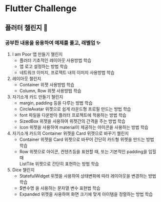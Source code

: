 # Flutter Challenge  
## 플러터 챌린지 🎯

### 공부한 내용을 응용하여 예제를 풀고, 래벨업 ✨

1. I am Poor 앱 만들기 챌린지
    - 플러터 기초적인 레이아웃 사용방법 학습
    - 앱 로고 설정하는 방법 학습
    - 네트워크 이미지, 프로젝트 내의 이미지 사용방법 학습
2. 레이아웃 챌린지
    - Container 위젯 사용방법 학습
    - Column, Row 위젯 사용방법 학습
3. 자기소개 카드 만들기 챌린지
    - margin, padding 등을 다루는 방법 학습
    - CircleAvatar 위젯으로 쉽게 라운드형 프로필 만드는 방법 학습 
    - font 파일을 다운받아 플러터 프로젝트에 적용하는 방법 학습
    - SizedBox 위젯을 사용하여 위젯간의 간격을 주는 방법 학습
    - Icon 위젯을 사용하여 material이 제공하는 아이콘을 사용하는 방법 학습
4. 자기소개 카드의 Container 위젯을 Card 위젯으로 바꾸기 첼린지
    - Container 위젯을 Card 위젯으로 바꾸어 간단히 카드형 위젯을 만드는 방법 학습
    - Row 위젯으로 아이콘, 컨텐츠등을 표현할 때, 또는 기본적인 padding을 입힐 때<br/>
    ListTile 위젯으로 간단히 표현하는 방법 학습 
5. Dice 챌린지
    - StatefulWidget 위젯을 사용하여 상태변화에 따라 레이아웃을 변경하는 방법 학습
    - $변수명 을 사용하는 문자열 변수 표현법 학습 
    - Expanded 위젯을 사용하여 화면 크기에 맞게 아이템을 정렬하는 방법 학습